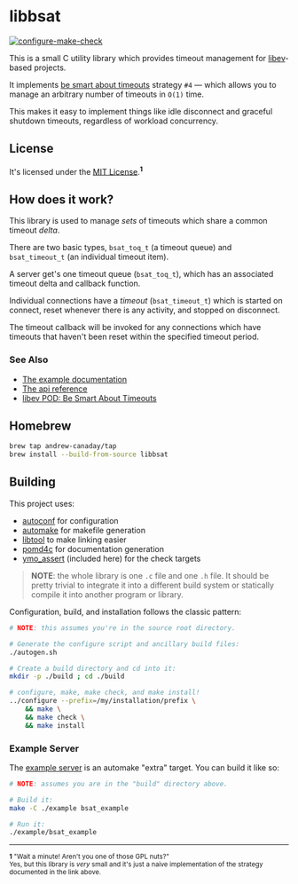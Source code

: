 # libbsat

[![configure-make-check](https://github.com/andrew-canaday/libbsat/actions/workflows/configure-make-check.yml/badge.svg)](https://github.com/andrew-canaday/libbsat/actions/workflows/configure-make-check.yml)

This is a small C utility library which provides timeout management for
[libev](http://software.schmorp.de/pkg/libev.html)-based projects.

It implements
[be smart about timeouts](http://pod.tst.eu/http://cvs.schmorp.de/libev/ev.pod#Be_smart_about_timeouts)
strategy `#4` — which allows you to manage an arbitrary number of timeouts in
`O(1)` time.

This makes it easy to implement things like idle disconnect and graceful
shutdown timeouts, regardless of workload concurrency.

## License

It's licensed under the [MIT License](./COPYING).<sup><b>1</b></sup>

## How does it work?

This library is used to manage _sets_ of timeouts which share a common timeout
_delta_.

There are two basic types, `bsat_toq_t` (a timeout queue) and `bsat_timeout_t`
(an individual timeout item).

A server get's one timeout queue (`bsat_toq_t`), which has an associated timeout
delta and callback function.

Individual connections have a _timeout_ (`bsat_timeout_t`) which is started on
connect, reset whenever there is any activity, and stopped on disconnect.

The timeout callback will be invoked for any connections which have timeouts
that haven't been reset within the specified timeout period.


### See Also
 - [The example documentation](./example/README.md)
 - [The api reference](./API.md)
 - [libev POD: Be Smart About Timeouts](http://pod.tst.eu/http://cvs.schmorp.de/libev/ev.pod#Be_smart_about_timeouts)

## Homebrew

```bash
brew tap andrew-canaday/tap
brew install --build-from-source libbsat
```

## Building

This project uses:
 - [autoconf](https://www.gnu.org/software/autoconf/) for configuration
 - [automake](https://www.gnu.org/software/automake/) for makefile generation
 - [libtool](https://www.gnu.org/software/libtool/) to make linking easier
 - [pomd4c](https://github.com/andrew-canaday/pomd4c) for documentation generation
 - [ymo_assert](https://github.com/andrew-canaday/ymo_assert) (included here) for the check targets

> **NOTE**: the whole library is one `.c` file and one `.h` file. It should be
> pretty trivial to integrate it into a different build system or statically
> compile it into another program or library.

Configuration, build, and installation follows the classic pattern:

```bash
# NOTE: this assumes you're in the source root directory.

# Generate the configure script and ancillary build files:
./autogen.sh

# Create a build directory and cd into it:
mkdir -p ./build ; cd ./build

# configure, make, make check, and make install!
../configure --prefix=/my/installation/prefix \
    && make \
    && make check \
    && make install
```

### Example Server
The [example server](./example) is an automake "extra" target. You can build it like so:

```bash
# NOTE: assumes you are in the "build" directory above.

# Build it:
make -C ./example bsat_example

# Run it:
./example/bsat_example
```

---

<sub><b>1</b> "Wait a minute! Aren't you one of those GPL nuts?"<br />Yes, but this library is <i>very</i> small and it's just a naive implementation of the strategy documented in the link above.</sub>
